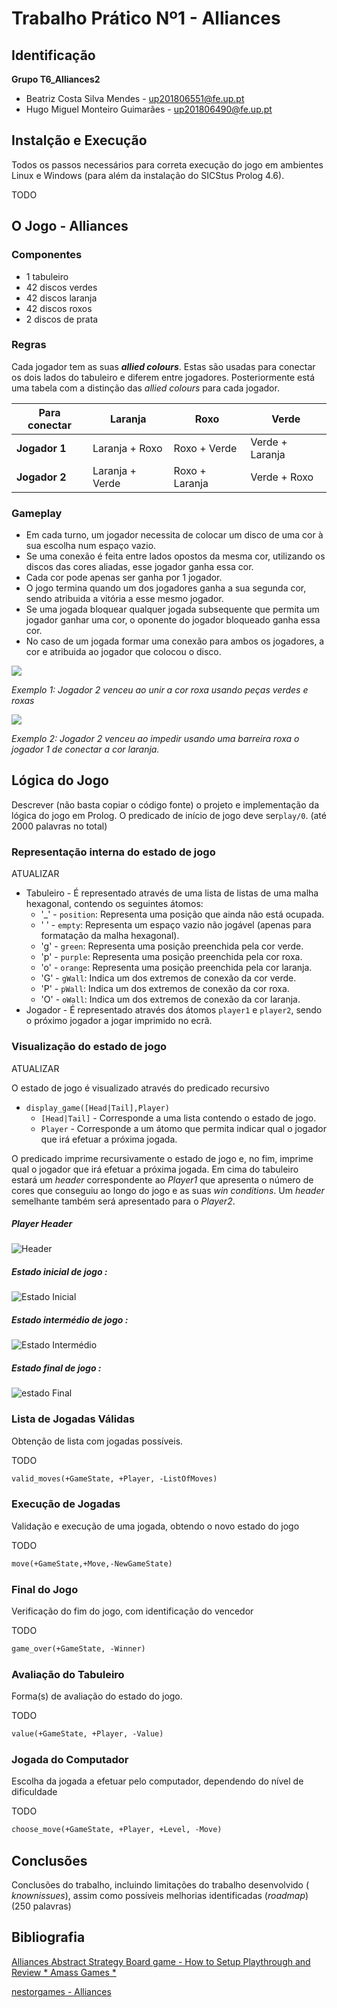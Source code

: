 # Trabalho Prático Nº1 - Alliances

## Identificação

**Grupo T6_Alliances2**

- Beatriz Costa Silva Mendes - up201806551@fe.up.pt
- Hugo Miguel Monteiro Guimarães - up201806490@fe.up.pt

## Instalção e Execução

Todos os passos necessários para correta execução do jogo em ambientes Linux e Windows (para além da instalação do SICStus Prolog 4.6).

TODO

## O Jogo - Alliances

### Componentes

- 1 tabuleiro
- 42 discos verdes
- 42 discos laranja
- 42 discos roxos
- 2 discos de prata

### Regras

Cada jogador tem as suas ***allied colours***. Estas são usadas para conectar os dois lados do tabuleiro e diferem entre jogadores. Posteriormente está uma tabela com a distinção das *allied colours* para cada jogador.

|Para conectar   |Laranja  |Roxo   |Verde   |
|---|---|---|---|
|**Jogador 1**   |Laranja + Roxo   |Roxo + Verde   |Verde + Laranja   |
|**Jogador 2**   |Laranja + Verde   |Roxo + Laranja   |Verde + Roxo   |

### Gameplay

- Em cada turno, um jogador necessita de colocar um disco de uma cor à sua escolha num espaço vazio.
- Se uma conexão é feita entre lados opostos da mesma cor, utilizando os discos das cores aliadas, esse jogador ganha essa cor.
- Cada cor pode apenas ser ganha por 1 jogador.
- O jogo termina quando um dos jogadores ganha a sua segunda cor, sendo atribuida a vitória a esse mesmo jogador.
- Se uma jogada bloquear qualquer jogada subsequente que permita um jogador ganhar uma cor, o oponente do jogador bloqueado ganha essa cor.
- No caso de um jogada formar uma conexão para ambos os jogadores, a cor e atribuida ao jogador que colocou o disco.

![](imgs/alliances_win1.png)

*Exemplo 1: Jogador 2 venceu ao unir a cor roxa usando peças verdes e roxas*

![](imgs/alliances_win2.png)

*Exemplo 2: Jogador 2 venceu ao impedir usando uma barreira roxa o jogador 1 de conectar a cor laranja.*

## Lógica do Jogo
Descrever (​não basta copiar o código fonte​) o projeto e implementação da lógica do jogo em Prolog. ​O predicado de início de jogo deve ser ​````play/0````​. (até 2000 palavras no total)
### Representação interna do estado de jogo

ATUALIZAR

- Tabuleiro - É representado através de uma lista de listas de uma malha hexagonal, contendo os seguintes átomos:
    - '_' - `position`: Representa uma posição que ainda não está ocupada.
    - ' ' - `empty`: Representa um espaço vazio não jogável (apenas para formatação da malha hexagonal).
    - 'g' - `green`: Representa uma posição preenchida pela cor verde.
    - 'p' - `purple`: Representa uma posição preenchida pela cor roxa.
    - 'o' - `orange`: Representa uma posição preenchida pela cor laranja.
    - 'G' - `gWall`: Indica um dos extremos de conexão da cor verde.
    - 'P' - `pWall`: Indica um dos extremos de conexão da cor roxa.
    - 'O' - `oWall`: Indica um dos extremos de conexão da cor laranja.
- Jogador - É representado através dos átomos `player1` e `player2`, sendo o próximo jogador a jogar imprimido no ecrã.

### Visualização do estado de jogo

ATUALIZAR

O estado de jogo é visualizado através do predicado recursivo
- `display_game([Head|Tail],Player)`
    - `[Head|Tail]` - Corresponde a uma lista contendo o estado de jogo.
    - `Player` - Corresponde a um átomo que permita indicar qual o jogador que irá efetuar a próxima jogada.

O predicado imprime recursivamente o estado de jogo e, no fim, imprime qual o jogador que irá efetuar a próxima jogada. 
Em cima do tabuleiro estará um *header* correspondente ao *Player1* que apresenta o número de cores que conseguiu ao longo do jogo e as suas *win conditions*. Um *header* semelhante também será apresentado para o *Player2*.

##### Player Header 
![Header](imgs/header.png)

##### Estado inicial de jogo :
![Estado Inicial](imgs/initial.png)

##### Estado intermédio de jogo :
![Estado Intermédio ](imgs/intermediate.png)

##### Estado final de jogo :
![estado Final](imgs/final.png)

### Lista de Jogadas Válidas

Obtenção de lista com jogadas possíveis.

TODO

````pl
valid_moves(+GameState, +Player, -ListOfMoves)
````

### Execução de Jogadas

Validação e execução de uma jogada, obtendo o novo estado do jogo

TODO

````pl
move(+GameState,+Move,-NewGameState)​
````

### Final do Jogo

Verificação do fim do jogo, com identificação do vencedor

TODO

````pl
game_over(+GameState, -Winner)
````

### Avaliação do Tabuleiro

Forma(s) de avaliação do estado do jogo.

TODO

````pl
​value(+GameState, +Player, -Value)
````

### Jogada do Computador

Escolha da jogada a efetuar pelo computador, dependendo do nível de dificuldade

TODO

````pl
choose_move(+GameState, +Player, +Level, -Move)
````

## Conclusões

Conclusões do trabalho, incluindo limitações do trabalho desenvolvido (*​knownissues*​), assim como possíveis melhorias identificadas (​*roadmap​*) (250 palavras)

## Bibliografia
[Alliances Abstract Strategy Board game - How to Setup Playthrough and Review * Amass Games *](https://www.youtube.com/watch?v=VNyHiCfOWhw)

[nestorgames - Alliances](https://nestorgames.com/#alliances_detail)
